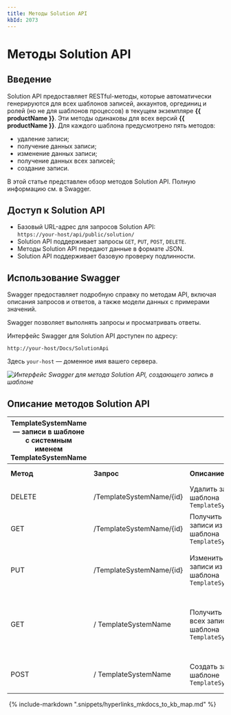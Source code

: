 ```yaml
---
title: Методы Solution API
kbId: 2073
---
```


# Методы Solution API

## Введение

Solution API предоставляет RESTful-методы, которые автоматически генерируются для всех шаблонов записей, аккаунтов, оргединиц и ролей (но не для шаблонов процессов) в текущем экземпляре **{{ productName }}**. Эти методы одинаковы для всех версий **{{ productName }}**. Для каждого шаблона предусмотрено пять методов:

- удаление записи;
- получение данных записи;
- изменение данных записи;
- получение данных всех записей;
- создание записи.

В этой статье представлен обзор методов Solution API. Полную информацию см. в Swagger.

## Доступ к Solution API

- Базовый URL-адрес для запросов Solution API:   
`https://your-host/api/public/solution/`
- Solution API поддерживает запросы `GET`, `PUT`, `POST`, `DELETE`.
- Методы Solution API передают данные в формате JSON.
- Solution API поддерживает базовую проверку подлинности.

## Использование Swagger

Swagger предоставляет подробную справку по методам API, включая описания запросов и ответов, а также модели данных с примерами значений.

Swagger позволяет выполнять запросы и просматривать ответы.

Интерфейс Swagger для Solution API доступен по адресу:

`http://your-host/Docs/SolutionApi`

Здесь `your-host` — доменное имя вашего сервера.

_![Интерфейс Swagger для метода Solution API, создающего запись в шаблоне](https://kb.comindware.ru/assets/img_64d362ff9cd63.png)_

## Описание методов Solution API

| TemplateSystemName — записи в шаблоне с системным именем TemplateSystemName | | | | |
| --- | --- | --- | --- | --- |
| **Метод** | **Запрос** | **Описание** | **Входные данные** | **Выходные данные** |
| DELETE | /TemplateSystemName/{id} | Удалить запись из шаблона `TemplateSystemName` | ID записи | Объект статуса |
| GET | /TemplateSystemName/{id} | Получить данные записи из шаблона `TemplateSystemName` | ID записи | Объект cо значениями атрибутов записи |
| PUT | /TemplateSystemName/{id} | Изменить данные записи из шаблона `TemplateSystemName` | ID записи и объект cо значениями атрибутов записи | Объект статуса |
| GET | /  TemplateSystemName | Получить данные всех записей из шаблона `TemplateSystemName` |  | Массив объектов со значениями атрибутов всех записей |
| POST | /  TemplateSystemName | Создать запись в шаблоне `TemplateSystemName` | Объект cо значениями атрибутов записи | ID записи |

 {% include-markdown ".snippets/hyperlinks_mkdocs_to_kb_map.md" %}
